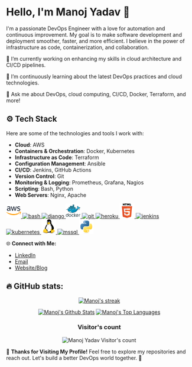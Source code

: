 # Hello, I'm Manoj Yadav 👋

I'm a passionate DevOps Engineer with a love for automation and continuous improvement. My goal is to make software development and deployment smoother, faster, and more efficient. I believe in the power of infrastructure as code, containerization, and collaboration.


<p>  🔭 I’m currently working on enhancing my skills in cloud architecture and CI/CD pipelines. </p>
<p>  🌱 I’m continuously learning about the latest DevOps practices and cloud technologies. </p>
<p>  💬 Ask me about DevOps, cloud computing, CI/CD, Docker, Terraform, and more! </p>


## ⚙️ Tech Stack

Here are some of the technologies and tools I work with:

- **Cloud**: AWS
- **Containers & Orchestration**: Docker, Kubernetes
- **Infrastructure as Code**: Terraform
- **Configuration Management**: Ansible
- **CI/CD**: Jenkins, GitHub Actions
- **Version Control**: Git
- **Monitoring & Logging**: Prometheus, Grafana, Nagios
- **Scripting**: Bash, Python
- **Web Servers**: Nginx, Apache

<p align="left"> <a href="https://aws.amazon.com" target="_blank" rel="noreferrer"> <img src="https://raw.githubusercontent.com/devicons/devicon/master/icons/amazonwebservices/amazonwebservices-original-wordmark.svg" alt="aws" width="40" height="40"/> </a> <a href="https://www.gnu.org/software/bash/" target="_blank" rel="noreferrer"> <img src="https://www.vectorlogo.zone/logos/gnu_bash/gnu_bash-icon.svg" alt="bash" width="40" height="40"/> </a> <a href="https://www.djangoproject.com/" target="_blank" rel="noreferrer"> <img src="https://cdn.worldvectorlogo.com/logos/django.svg" alt="django" width="40" height="40"/> </a> <a href="https://www.docker.com/" target="_blank" rel="noreferrer"> <img src="https://raw.githubusercontent.com/devicons/devicon/master/icons/docker/docker-original-wordmark.svg" alt="docker" width="40" height="40"/> </a> <a href="https://git-scm.com/" target="_blank" rel="noreferrer"> <img src="https://www.vectorlogo.zone/logos/git-scm/git-scm-icon.svg" alt="git" width="40" height="40"/> </a> <a href="https://heroku.com" target="_blank" rel="noreferrer"> <img src="https://www.vectorlogo.zone/logos/heroku/heroku-icon.svg" alt="heroku" width="40" height="40"/> </a> <a href="https://www.w3.org/html/" target="_blank" rel="noreferrer"> <img src="https://raw.githubusercontent.com/devicons/devicon/master/icons/html5/html5-original-wordmark.svg" alt="html5" width="40" height="40"/> </a> <a href="https://www.jenkins.io" target="_blank" rel="noreferrer"> <img src="https://www.vectorlogo.zone/logos/jenkins/jenkins-icon.svg" alt="jenkins" width="40" height="40"/> </a> <a href="https://kubernetes.io" target="_blank" rel="noreferrer"> <img src="https://www.vectorlogo.zone/logos/kubernetes/kubernetes-icon.svg" alt="kubernetes" width="40" height="40"/> </a> <a href="https://www.linux.org/" target="_blank" rel="noreferrer"> <img src="https://raw.githubusercontent.com/devicons/devicon/master/icons/linux/linux-original.svg" alt="linux" width="40" height="40"/> </a>  <a href="https://www.microsoft.com/en-us/sql-server" target="_blank" rel="noreferrer"> <img src="https://www.svgrepo.com/show/303229/microsoft-sql-server-logo.svg" alt="mssql" width="40" height="40"/> </a> <a href="https://www.python.org" target="_blank" rel="noreferrer"> <img src="https://raw.githubusercontent.com/devicons/devicon/master/icons/python/python-original.svg" alt="python" width="40" height="40"/> </a> </p>

🌐 **Connect with Me:**
- [LinkedIn](https://linkedin.com/in/manoj-yadav123)
- [Email](mailto:manojyadav.personal@gmail.com)
- [Website/Blog](https://manojyadav.pythonanywhere.com/)


## 🔥 GitHub stats:

<!-- GitHub Readme Streak Stats -->
<p align="center">
  <a href="https://github.com/Manoj123-github">
    <img title="GitHub Stats" alt="Manoj's streak" src="https://streak-stats.demolab.com/?user=Manoj123-github&layout=compact&theme=react&hide_border=true&bg_color=1F222E&title_color=F85D7F&icon_color=F8D866"/>
  </a>
</p>

<p align="center">
  <a href="https://github.com/Manoj123-github"><img alt="Manoj's Github Stats" src="https://github-readme-stats.vercel.app/api?username=Manoj123-github&show_icons=true&include_all_commits=true&count_private=true&theme=react&hide_border=true&bg_color=1F222E&title_color=F85D7F&rank_icon=github&icon_color=F8D866" height="192px"/></a>
  <a href="https://github.com/Manoj123-github"><img alt="Manoj's Top Languages" src="https://github-readme-stats.vercel.app/api/top-langs/?username=Manoj123-github&layout=compact&theme=react&hide_border=true&bg_color=1F222E&title_color=F85D7F&icon_color=F8D866&hide=HTML,Jupyter%20Notebook" height="192px"/></a>

  <br/>
 </p> 


<h3 align="center">Visitor's count</h3>
<p align="center"><img src="https://profile-counter.glitch.me/{Manoj123-github}/count.svg/" alt="Manoj Yadav Visitor's count" /></p>



🙏 **Thanks for Visiting My Profile!**
Feel free to explore my repositories and reach out. Let's build a better DevOps world together. 🚀
